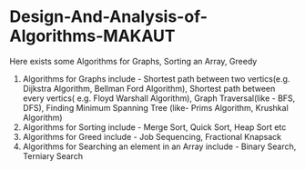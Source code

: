 # Design-And-Analysis-of-Algorithms-MAKAUT
Here exists some Algorithms for Graphs, Sorting an Array, Greedy 
1. Algorithms for Graphs include - Shortest path between two vertics(e.g. Dijkstra Algorithm, Bellman Ford Algorithm), Shortest path between every vertics( e.g. Floyd Warshall Algorithm), Graph Traversal(like - BFS, DFS), Finding Minimum Spanning Tree (like- Prims Algorithm, Krushkal Algorithm)
2. Algorithms for Sorting include - Merge Sort, Quick Sort, Heap Sort etc
3. Algorithms for Greed include - Job Sequencing, Fractional Knapsack
4. Algorithms for Searching an element in an Array include - Binary Search, Terniary Search
